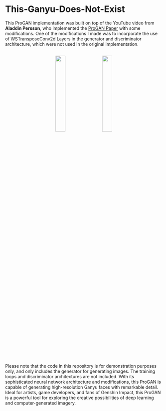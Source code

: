 # This-Ganyu-Does-Not-Exist
This ProGAN implementation was built on top of the YouTube video from **Aladdin Persson**, who implemented the [ProGAN Paper](https://arxiv.org/abs/1710.10196) with some modifications. One of the modifications I made was to incorporate the use of WSTransposeConv2d Layers in the generator and discriminator architecture, which were not used in the original implementation. 

<h2 align="center"></h1>

<p float="left" align="middle">
  <img src="https://drive.google.com/file/d/1bbhjzwTNmYhyc3qWsp2ZjuXOhnTgXyct/view?usp=share_link" width="25%" hspace="10"/>
  <img src="https://drive.google.com/file/d/1HfR5-z9-WLsfbf97ImB2KvOFsCPN4o0I/view?usp=share_link" width="25%" hspace="10"/> 
</p>


Please note that the code in this repository is for demonstration purposes only, and only includes the generator for generating images. The training loops and discriminator architectures are not included. With its sophisticated neural network architecture and modifications, this ProGAN is capable of generating high-resolution Ganyu faces with remarkable detail. Ideal for artists, game developers, and fans of Genshin Impact, this ProGAN is a powerful tool for exploring the creative possibilities of deep learning and computer-generated imagery.

